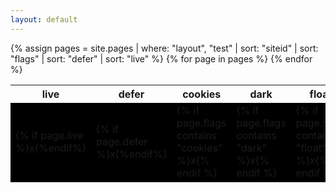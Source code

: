 ```yaml
---
layout: default
---
```


<style>
    td:not(:empty):not(:last-child) {
        background: black;
    }
</style>

<table>
    <tr>
        <th>live</th>
        <th>defer</th>
        <th>cookies</th>
        <th>dark</th>
        <th>float</th>
        <th>siteid</th>
        <th>
        </th>
    </tr>
{% assign pages = site.pages | where: "layout", "test" | sort: "siteid" | sort: "flags"  | sort: "defer" | sort: "live" %}
{% for page in pages %}
    <tr>
        <td>{% if page.live %}x{%endif%}</td>
        <td>{% if page.defer %}x{%endif%}</td>
        <td>{% if page.flags contains "cookies" %}x{% endif %}</td>
        <td>{% if page.flags contains "dark" %}x{% endif %}</td>
        <td>{% if page.flags contains "float" %}x{% endif %}</td>
        <td>{% if page.siteid %}x{%endif%}</td>
        <td>
            <a href="{{ page.url }}">
                {{page.url | replace: ".html", "" | replace: "/tests/auto/", ""}}
            </a>
        </td>
    </tr>
{% endfor %}
</table>

